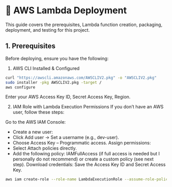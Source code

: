 # 🚀 AWS Lambda Deployment

This guide covers the prerequisites, Lambda function creation, packaging, deployment, and testing for this project.

## 1. Prerequisites

Before deploying, ensure you have the following:

1. AWS CLI Installed & Configured

```bash
curl "https://awscli.amazonaws.com/AWSCLIV2.pkg" -o "AWSCLIV2.pkg"
sudo installer -pkg AWSCLIV2.pkg -target /
aws configure
```
Enter your AWS Access Key ID, Secret Access Key, Region. 

2. IAM Role with Lambda Execution Permissions
If you don’t have an AWS user, follow these steps:

Go to the AWS IAM Console:

- Create a new user:
- Click Add user → Set a username (e.g., dev-user).
- Choose Access Key – Programmatic access.
Assign permissions:
- Select Attach policies directly.
- Add the following policy: IAMFullAccess (if full access is needed but I personally do not recommend) or create a custom policy (see next step).
Download credentials:
Save the Access Key ID and Secret Access Key.

```bash
aws iam create-role --role-name LambdaExecutionRole --assume-role-policy-document file://trust-policy.json
```





